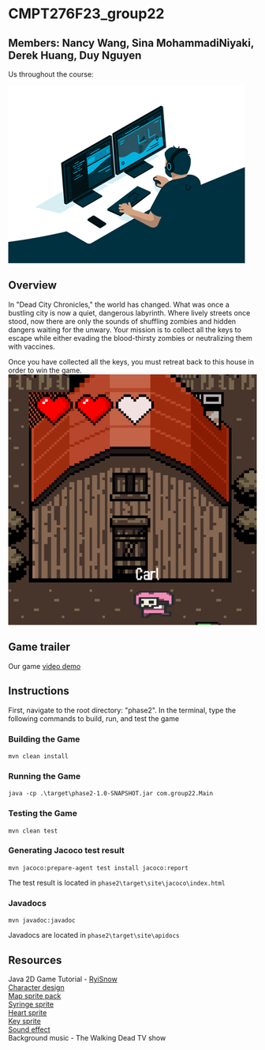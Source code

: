 # CMPT276F23_group22

## Members: Nancy Wang, Sina MohammadiNiyaki, Derek Huang, Duy Nguyen
Us throughout the course:

![There was a gif here unable to load!](readmegif.gif)

## Overview
In "Dead City Chronicles," the world has changed. What was once a bustling city is now a quiet, dangerous labyrinth. Where lively streets once stood, now there are only the sounds of shuffling zombies and hidden dangers waiting for the unwary. Your mission is to collect all the keys to escape while either evading the blood-thirsty zombies or neutralizing them with vaccines.

Once you have collected all the keys, you must retreat back to this house in order to win the game.
![house](house.png)

## Game trailer
Our game [video demo](https://www.youtube.com/watch?v=lvh7uye36d4)


## Instructions
First, navigate to the root directory: "phase2". In the terminal, type the following commands to build, run, and test the game

### Building the Game

```
mvn clean install
```

### Running the Game

```
java -cp .\target\phase2-1.0-SNAPSHOT.jar com.group22.Main
```
### Testing the Game
```
mvn clean test
```
### Generating Jacoco test result
```
mvn jacoco:prepare-agent test install jacoco:report
```
The test result is located in `phase2\target\site\jacoco\index.html`

### Javadocs
``` 
mvn javadoc:javadoc
```
Javadocs are located in `phase2\target\site\apidocs`

## Resources
Java 2D Game Tutorial - [RyiSnow](https://www.youtube.com/@RyiSnow/featured)<br>
[Character design](https://0x72.itch.io/pixeldudesmaker)<br>
[Map sprite pack](https://ittaimanero.itch.io/zombie-apocalypse-tileset)<br>
[Syringe sprite](https://www.pixilart.com/art/syringe-02aaad1d2f3eba1)<br>
[Heart sprite](https://unreached-lands.itch.io/lifebar-pixelart-sprites-16x16)<br>
[Key sprite](https://dustdfg.itch.io/pixel-art-keys)<br>
[Sound effect](https://pixabay.com/)<br>
Background music - The Walking Dead TV show

